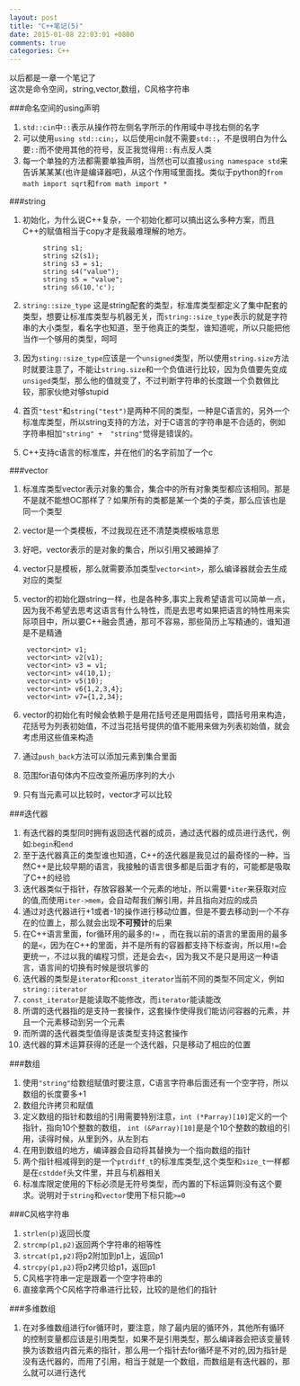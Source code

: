 ```yaml
---
layout: post
title: "C++笔记(5)"
date: 2015-01-08 22:03:01 +0800
comments: true
categories: C++
---
```

以后都是一章一个笔记了    
这次是命令空间，string,vector,数组，C风格字符串
<!-- more-->
###命名空间的using声明
1. `std::cin`中`::`表示从操作符左侧名字所示的作用域中寻找右侧的名字
2. 可以使用`using std::cin;`，以后使用cin就不需要`std::`，不是很明白为什么要`::`而不使用其他的符号，反正我觉得用`::`有点反人类
3. 每一个单独的方法都需要单独声明，当然也可以直接`using namespace std`来告诉某某某(也许是编译器吧)，从这个作用域里面找。类似于python的`from math import sqrt`和`from math import *`

###string
1. 初始化，为什么说C++复杂，一个初始化都可以搞出这么多种方案，而且C++的赋值相当于copy才是我最难理解的地方。

			string s1;
			string s2(s1);
			string s3 = s1;
			string s4("value");
			string s5 = "value";
			string s6(10,'c');
2. `string::size_type` 这是string配套的类型，标准库类型都定义了集中配套的类型，想要让标准库类型与机器无关，而`string::size_type`表示的就是字符串的大小类型，看名字也知道，至于他真正的类型，谁知道呢，所以只能把他当作一个够用的类型，呵呵
3. 因为`sting::size_type`应该是一个`unsigned`类型，所以使用`string.size`方法时就要注意了，不能让`string.size`和一个负值进行比较，因为负值要先变成`unsiged`类型，那么他的值就变了，不过判断字符串的长度跟一个负数做比较，那家伙绝对够stupid
4. 首页`"test"`和`string("test")`是两种不同的类型，一种是C语言的，另外一个标准库类型，所以string支持的方法，对于C语言的字符串是不合适的，例如字符串相加`"string" +  "string"`觉得是错误的。
5. C++支持c语言的标准库，并在他们的名字前加了一个c

###vector
1. 标准库类型vector表示对象的集合，集合中的所有对象类型都应该相同。那是不是就不能想OC那样了？如果所有的类都是某一个类的子类，那么应该也是同一个类型
2. vector是一个类模板，不过我现在还不清楚类模板啥意思
3. 好吧，vector表示的是对象的集合，所以引用又被踢掉了
4. vector只是模板，那么就需要添加类型`vector<int>`，那么编译器就会去生成对应的类型
5. vector的初始化跟string一样，也是各种多,事实上我希望语言可以简单一点，因为我不希望去思考这语言有什么特性，而是去思考如果把语言的特性用来实际项目中，所以要C++融会贯通，那可不容易，那些简历上写精通的，谁知道是不是精通

		vector<int> v1;
		vector<int> v2(v1);
		vector<int> v3 = v1;
		vector<int> v4(10,1);
		vector<int> v5(10);
		vector<int> v6{1,2,3,4};
		vector<int> v7={1,2,34};

6. vector的初始化有时候会依赖于是用花括号还是用圆括号，圆括号用来构造，花括号为列表初始值，不过当花括号提供的值不能用来做为列表初始值，就会考虑用这些值来构造
7. 通过`push_back`方法可以添加元素到集合里面
8. 范围for语句体内不应改变所遍历序列的大小
9. 只有当元素可以比较时，vector才可以比较

###迭代器
1. 有迭代器的类型同时拥有返回迭代器的成员，通过迭代器的成员进行迭代，例如:`begin`和`end`
2. 至于迭代器真正的类型谁也知道，C++的迭代器是我见过的最奇怪的一种，当然C++是比较早期的语言，我接触的语言很多都是后面才有的，可能都是吸取了C++的经验
3. 迭代器类似于指针，存放容器某一个元素的地址，所以需要`*iter`来获取对应的值,而使用`iter->mem`，会自动帮我们解引用，并且指向对应的成员
4. 通过对迭代器进行+1或者-1的操作进行移动位置，但是不要去移动到一个不存在的位置上，那么就会出现**不可预计**的后果
5. 在C++语言里面，for循环用的最多的`!=` ，而在我以前的语言的里面用的最多的是`<`，因为在C++的里面，并不是所有的容器都支持下标查询，所以用`!=`会更统一，不过以我的编程习惯，还是会去`<`，因为我又不是只是用这一种语言，语言间的切换有时候是很坑爹的
6. 迭代器的类型是`iterator`和`const_iterator`当前不同的类型不同定义，例如`string::iterator`
7. `const_iterator`是能读取不能修改，而`iterator`能读能改
8. 所谓的迭代器指的是支持一套操作，这套操作使得我们能访问容器的元素，并且一个元素移动到另一个元素
9. 而所谓的迭代器类型值得是该类型支持这套操作
10. 迭代器的算术运算获得的还是一个迭代器，只是移动了相应的位置

###数组
1. 使用`"string"`给数组赋值时要注意，C语言字符串后面还有一个空字符，所以数组的长度要多+1
2. 数组允许拷贝和赋值
3. 定义数组的指针和数组的引用需要特别注意，`int (*Parray)[10]`定义的一个指针，指向10个整数的数组，	`int (&Parray)[10]`是是个10个整数的数组的引用，读得时候，从里到外，从左到右
4. 在用到数组的地方，编译器会自动将其替换为一个指向数组的指针
5. 两个指针相减得到的是一个`ptrdiff_t`的标准库类型,这个类型和`size_t`一样都是在`cstddef`头文件里，并且与机器相关
6. 标准库限定使用的下标必须是无符号类型，而内置的下标运算则没有这个要求。说明对于`string`和`vector`使用下标只能`>=0`

###C风格字符串
1. `strlen(p)`返回长度
2. `strcmp(p1,p2)`返回两个字符串的相等性
3. `strcat(p1,p2)`将p2附加到p1上，返回p1
4. `strcpy(p1,p2)`将p2拷贝给p1，返回p1
5. C风格字符串一定是跟着一个空字符串的
6. 直接拿两个C风格字符串进行比较，比较的是他们的指针

###多维数组
1. 在对多维数组进行for循环时，要注意，除了最内层的循环外，其他所有循环的控制变量都应该是引用类型，如果不是引用类型，那么编译器会把该变量转换为该数组内首元素的指针，那么用一个指针去for循环是不对的,因为指针是没有迭代器的，而用了引用，相当于就是一个数组，而数组是有迭代器的，那么就可以进行迭代